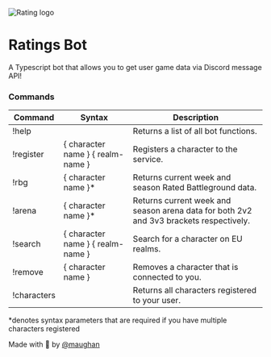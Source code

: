 ![Rating logo](https://media.mmo-champion.com/images/news/2018/may/UI_RankedPvP_07.png)
# Ratings Bot

A Typescript bot that allows you to get user game data via Discord message API!

### Commands
| Command | Syntax | Description |
| ----------- | ----------- | ----------- |
| !help |  | Returns a list of all bot functions. |
| !register | { character name } { realm-name } | Registers a character to the service. |
| !rbg | { character name }* | Returns current week and season Rated Battleground data. |
| !arena | { character name }* | Returns current week and season arena data for both 2v2 and 3v3 brackets respectively. |
| !search | { character name } { realm-name } | Search for a character on EU realms. |
| !remove | { character name } | Removes a character that is connected to you. |
| !characters |  | Returns all characters registered to your user. |
  
  *denotes syntax parameters that are required if you have multiple characters registered

Made with 💖 by [@maughan](https://www.github.com/maughan)
